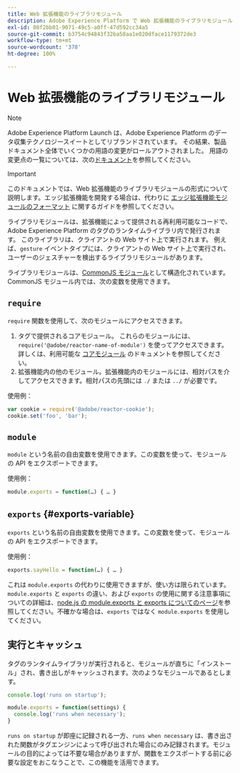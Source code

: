 ```yaml
---
title: Web 拡張機能のライブラリモジュール
description: Adobe Experience Platform で Web 拡張機能のライブラリモジュールを書式設定する方法について説明します。
exl-id: 08f2bb01-9071-49c5-a0ff-47d592cc34a5
source-git-commit: b3754c94843f32ba58aa1e020dface1179372de3
workflow-type: tm+mt
source-wordcount: '378'
ht-degree: 100%

---
```


# Web 拡張機能のライブラリモジュール

>[!NOTE]
>
>Adobe Experience Platform Launch は、Adobe Experience Platform のデータ収集テクノロジースイートとしてリブランドされています。 その結果、製品ドキュメント全体でいくつかの用語の変更がロールアウトされました。 用語の変更点の一覧については、次の[ドキュメント](../../term-updates.md)を参照してください。

>[!IMPORTANT]
>
>このドキュメントでは、Web 拡張機能のライブラリモジュールの形式について説明します。エッジ拡張機能を開発する場合は、代わりに [エッジ拡張機能モジュールのフォーマット](../edge/format.md) に関するガイドを参照してください。

ライブラリモジュールは、拡張機能によって提供される再利用可能なコードで、Adobe Experience Platform のタグのランタイムライブラリ内で発行されます。 このライブラリは、クライアントの Web サイト上で実行されます。 例えば、`gesture` イベントタイプには、クライアントの Web サイト上で実行され、ユーザーのジェスチャーを検出するライブラリモジュールがあります。

ライブラリモジュールは、[CommonJS モジュール](https://nodejs.org/api/modules.html#modules-commonjs-modules)として構造化されています。CommonJS モジュール内では、次の変数を使用できます。

## `require`

`require` 関数を使用して、次のモジュールにアクセスできます。

1. タグで提供されるコアモジュール。 これらのモジュールには、`require('@adobe/reactor-name-of-module')` を使ってアクセスできます。詳しくは、利用可能な [コアモジュール](./core.md) のドキュメントを参照してください。
1. 拡張機能内の他のモジュール。拡張機能内のモジュールには、相対パスを介してアクセスできます。相対パスの先頭には `./` または `../` が必要です。

使用例：

```javascript
var cookie = require('@adobe/reactor-cookie');
cookie.set('foo', 'bar');
```

## `module`

`module` という名前の自由変数を使用できます。この変数を使って、モジュールの API をエクスポートできます。

使用例：

```javascript
module.exports = function(…) { … }
```

## `exports` {#exports-variable}

`exports` という名前の自由変数を使用できます。この変数を使って、モジュールの API をエクスポートできます。

使用例：

```javascript
exports.sayHello = function(…) { … }
```

これは `module.exports` の代わりに使用できますが、使い方は限られています。`module.exports` と `exports` の違い、および `exports` の使用に関する注意事項についての詳細は、[node.js の module.exports と exports についてのページ](https://www.sitepoint.com/understanding-module-exports-exports-node-js/)を参照してください。不確かな場合は、`exports` ではなく `module.exports` を使用してください。

## 実行とキャッシュ

タグのランタイムライブラリが実行されると、モジュールが直ちに「インストール」され、書き出しがキャッシュされます。次のようなモジュールであるとします。

```javascript
console.log('runs on startup');

module.exports = function(settings) {
  console.log('runs when necessary');
}
```

`runs on startup` が即座に記録される一方、`runs when necessary` は、書き出された関数がタグエンジンによって呼び出された場合にのみ記録されます。モジュールの目的によっては不要な場合がありますが、関数をエクスポートする前に必要な設定をおこなうことで、この機能を活用できます。
